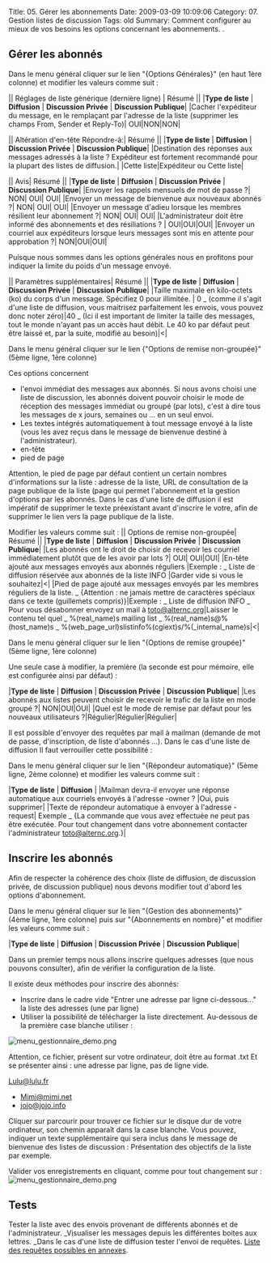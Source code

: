 Title: 05. Gérer les abonnements 
Date: 2009-03-09 10:09:06
Category: 07. Gestion listes de discussion
Tags: old
Summary: Comment configurer au mieux de vos besoins les options concernant les abonnements. . 

## Gérer les abonnés

Dans le menu général cliquer sur le lien "{Options Générales}" (en haut 1ère colonne) et modifier les valeurs comme suit :

|| Réglages de liste générique (dernière ligne) | Résumé ||
|**Type de liste** |	**Diffusion** |	**Discussion Privée** | **Discussion Publique**|
|Cacher l'expéditeur du message, en le remplaçant par l'adresse de la liste (supprimer les champs From, Sender et Reply-To)| OUI|NON|NON|

|| Altération d'en-tête Répondre-à:| Résumé ||
|**Type de liste** |	**Diffusion** |	**Discussion Privée** | **Discussion Publique**|
|Destination des réponses aux messages adressés à la liste ? Expéditeur est fortement recommandé pour la plupart des listes de diffusion.| |Cette liste|Expéditeur ou Cette liste|

|| Avis| Résumé ||
|**Type de liste** |	**Diffusion** |	**Discussion Privée** | **Discussion Publique**|
|Envoyer les rappels mensuels de mot de passe ?| NON| OUI| OUI|
|Envoyer un message de bienvenue aux nouveaux abonnés ?| NON| OUI| OUI|
|Envoyer un message d'adieu lorsque les membres résilient leur abonnement ?| NON| OUI| OUI|
|L'administrateur doit être informé des abonnements et des résiliations ? | OUI|OUI|OUI|
|Envoyer un courriel aux expéditeurs lorsque leurs messages sont mis en attente pour approbation ?| NON|OUI|OUI|

Puisque nous sommes dans les options générales nous en profitons pour indiquer la limite du poids d'un message envoyé.

|| Paramètres supplémentaires| Résumé ||
|**Type de liste** |	**Diffusion** |	**Discussion Privée** | **Discussion Publique**|
|Taille maximale en kilo-octets (ko) du corps d'un message. Spécifiez 0 pour illimitée. | 0
_ (comme il s'agit d'une liste de diffusion, vous maitrisez parfaitement les envois, vous pouvez donc noter zéro)|40
_ (Ici il est important de limiter la taille des messages, tout le monde n'ayant pas un accès haut débit. Le 40 ko par défaut peut être laissé et, par la suite, modifié au besoin)|<|

Dans le menu général cliquer sur le lien {"Options de remise non-groupée}" (5ème ligne, 1ère colonne) 

Ces options concernent

  -  l'envoi immédiat des messages aux abonnés. Si nous avons choisi une liste de discussion, les abonnés doivent pouvoir choisir le mode de réception des messages immédiat ou groupé (par lots), c'est à dire tous les messages de x jours, semaines ou ... en un seul envoi.
  -  Les textes intégrés automatiquement à tout message envoyé à la liste (vous les avez reçus dans le message de bienvenue destiné à l'administrateur).
  - en-tête
  - pied de page

Attention, le pied de page par défaut contient un certain nombres d'informations sur la liste : adresse de la liste, URL de consultation de la page publique de la liste (page qui permet l'abonnement et la gestion d'options par les abonnés. Dans le cas d'une liste de diffusion il est impératif de supprimer le texte préexistant avant d'inscrire le votre, afin de supprimer le lien vers la page publique de la liste.

Modifier les valeurs comme suit :
|| Options de remise non-groupée| Résumé ||
|**Type de liste** |	**Diffusion** |	**Discussion Privée** | **Discussion Publique**|
|Les abonnés ont le droit de choisir de recevoir les courriel immédiatement plutôt que de les avoir par lots ?| OUI| OUI|OUI|
|En-tête ajouté aux messages envoyés aux abonnés réguliers |Exemple :
_ Liste de diffusion réservée aux abonnés de la liste INFO |Garder vide si vous le souhaitez|<|
|Pied de page ajouté aux messages envoyés par les membres réguliers de la liste.
_ {Attention : ne jamais mettre de caractères spéciaux dans ce texte (guillemets compris)}|Exemple :
_ Liste de diffusion INFO
_ Pour vous désabonner envoyez un mail à toto@alternc.org|Laisser le contenu  tel quel
_ %(real_name)s mailing list
_ %(real_name)s@%(host_name)s
_ %(web_page_url)slistinfo%(cgiext)s/%(_internal_name)s|<|

Dans le menu général cliquer sur le lien "{Options de remise groupée}" (5ème ligne, 1ère colonne) 

Une seule case à modifier, la première (la seconde est pour mémoire, elle est configurée ainsi par défaut) :

|**Type de liste** |	**Diffusion** |	**Discussion Privée** | **Discussion Publique**|
|Les abonnés aux listes peuvent choisir de recevoir le trafic de la liste en mode groupé ?| NON|OUI|OUI|
|Quel est le mode de remise par défaut pour les nouveaux utilisateurs ?|Régulier|Régulier|Régulier|

Il est possible d'envoyer des requêtes par mail à mailman (demande de mot de passe, d'inscription, de liste d'abonnés ...). Dans le cas d'une liste de diffusion Il faut verrouiller cette possibilité :

Dans le menu général cliquer sur le lien "{Répondeur automatique}" (5ème ligne, 2ème colonne) et modifier les valeurs comme suit :

|**Type de liste** |	**Diffusion** |
|Mailman devra-il envoyer une réponse automatique aux courriels envoyés à l'adresse -owner ? |Oui, puis supprimer|
|Texte de répondeur automatique à envoyer à l'adresse -request|
Exemple
_ {La commande que vous avez effectuée ne peut pas être exécutée.
Pour tout changement dans votre abonnement contacter l'administrateur 
toto@alternc.org.}|


## Inscrire les abonnés

Afin de respecter la cohérence des choix (liste de diffusion, de discussion privée, de discussion publique) nous devons modifier tout d'abord les options d'abonnement.

Dans le menu général cliquer sur le lien "{Gestion des abonnements}" (4ème ligne, 1ère colonne) puis sur "{Abonnements en nombre}" et modifier les valeurs comme suit :

|**Type de liste** |	**Diffusion** |	**Discussion Privée** | **Discussion Publique**|

Dans un premier temps nous allons inscrire quelques adresses (que nous pouvons consulter), afin de vérifier la configuration de la liste.

Il existe deux méthodes pour inscrire des abonnés:

  - Inscrire dans le cadre  vide "Entrer une adresse par ligne ci-dessous..." la liste des adresses (une par ligne)
  - Utiliser la possibilité de télécharger la liste directement. Au-dessous de la première case blanche utiliser : 
<img src="/img/menu_gestionnaire_demo.png" title="to complete" alt="menu_gestionnaire_demo.png" />

Attention, ce fichier, présent sur votre ordinateur, doit être au format .txt
Et se présenter ainsi : une adresse par ligne, pas de ligne vide.

Lulu@lulu.fr
  - Mimi@mimi.net
  - jojo@jojo.info

Cliquer sur parcourir pour trouver ce fichier sur le disque dur de votre ordinateur, son chemin apparaît dans la case blanche.
Vous pouvez, indiquer un texte supplémentaire qui sera inclus dans le message de bienvenue des listes de discussion : Présentation des objectifs de la liste par exemple.

Valider vos enregistrements en cliquant, comme pour tout changement sur :
<img src="/img/menu_gestionnaire_demo.png" title="to complete" alt="menu_gestionnaire_demo.png" />

## Tests

Tester la liste avec des envois provenant de différents abonnés et de l'administrateur.
_Visualiser les messages depuis les différentes boites aux lettres.
_Dans le cas d'une liste de diffusion tester l'envoi de requêtes. [Liste des requêtes possibles en annexes](art18).
